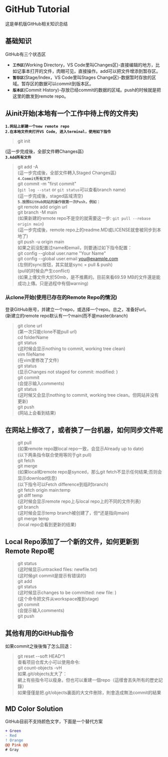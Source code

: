 # GitHub Tutorial
这是单机版GitHub相关知识总结
## 基础知识
GitHub有三个状态区  
- **`工作区`**(Working Directory，VS Code里叫Changes区)-直接编辑的地方，比如记事本打开的文件，肉眼可见，直接操作。add可以把文件增添到暂存区。  
- **`暂存区`**(Stage/Index，VS Code里叫Stages Change区)-数据暂时存放的区域。暂存区的数据可以commit到版本区。  
- **`版本区`**(Commit History)-存放已经commit的数据的区域。push的时候就是把这里的数发到remote repo。   

## 从init开始(本地有一个工作中待上传的文件夹)  
**`1.网站上新建一个new remote repo`**  
**`2.在本地文件夾打开VS Code, 进入terminal，使用如下指令`**   
> git init

(這一步完成後，全部文件轉Changes區)  
**`3.Add所有文件`**  
> git add -A  
(這一步完成後，全部文件轉入Staged Changes區)  
**`4.Commit所有文件`**    
> git commit -m "first commit"  
(`git log --stat` or `git status`可以查看branch name)  
(這一步完成後，staged區域清空)  
**`5.按照GitHub网站的操作做第一次Push，例如： `**   
> git remote add origin url  
> git branch -M main  
(如果新建的remote repo不是空的就需要这一步: `git pull --rebase origin main`)  
(這一步完成後，remote repo上的readme.MD或LICENSE就會被同步到本地了)  
> git push -u origin main  
如果之前没配置过name和email，则要通过如下指令配置：  
> git config --global user.name "Your Name"  
> git config --global user.email you@example.com  
(左侧的sync按钮，其实就是sync = pull & push)  
(pull的时候会产生conflict)   
(如果上傳文件大於50mb，是不推薦的。目前來看69.59 MB的文件還是能成功上傳。只是過程中有個warning)  

### 从clone开始(使用已存在的Remote Repo的情況)
登录GitHub账号，并建立一个repo，或选择一个repo。总之，准备好url。  
(新建立的remote repo默认有一个main(而不是master)branch)  
> git clone url  
(第一次只能clone不能pull url)  
> cd folderName   
> git status  
(这时候会显示nothing to commit, working tree clean)  
> vim fileName   
(在vim里修改了文件)  
> git status   
(显示Changes not staged for commit: modified: <filename>)  
> git commit <filename>   
(会提示输入comments)  
> git status   
(这时候又会显示nothing to commit, working tree clean。但网站并没有更新)  
> git push  
(网站上会看到结果)  

## 在网站上修改了，或者换了一台机器，如何同步文件呢
> git pull   
(如果remote repo跟local repo一致，会显示Already up to date)  
(以下两条指令联合使用等同于git pull)  
> git fetch  
> git merge  
(如果local和remote repo是synced，那么git fetch不显示任何结果;否则会显示download信息)  
(以下指令可以Fetch difference到临时branch)  
> git fetch origin main:temp  
> git diff temp  
(这时候会显示remote repo上与local repo上的不同的文件列表)  
> git branch  
(这时候会显示temp branch被创建了，但*还是指向main)  
> git merge temp  
(local repo会看到更新的结果)  

## Local Repo添加了一个新的文件，如何更新到Remote Repo呢 
> git status  
(这时候显示untracked files: newfile.txt)  
(这时候git commit是提示有错误的)  
> git add <filename>  
> git status  
(这时候显示changes to be committed: new file: <filename>)  
(这个命令把文件从workspace推到stage)  
> git commit  
(会提示输入comments)  
> git push  
## 其他有用的GitHub指令
如果commit之後後悔了怎么回退：  
> git reset --soft HEAD^1  
查看项目仓库大小可以使用命令:  
> git count-objects -vH   
如果.git/objects太大了：  
網上有些指令可以瘦身。但也可以重建一個repo（這樣會丟失所有的歷史記錄）  
如果僅僅是把.git/objects裏面的大文件刪除，則會造成無法commit的結果  


## MD Color Solution
GitHub目前不支持颜色文字，下面是一个替代方案  
```diff
+ Green
- Red
! Orange
@@ Pink @@
# Gray
```
